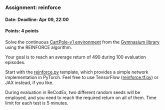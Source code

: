 ### Assignment: reinforce
#### Date: Deadline: Apr 09, 22:00
#### Points: 4 points

Solve the continuous [CartPole-v1 environment](https://gymnasium.farama.org/environments/classic_control/cart_pole/)
from the [Gymnasium library](https://gymnasium.farama.org/) using the REINFORCE
algorithm.

Your goal is to reach an average return of 490 during 100 evaluation episodes.

Start with the [reinforce.py](https://github.com/ufal/npfl139/tree/past-2324/labs/06/reinforce.py)
template, which provides a simple network implementation in PyTorch. Feel free
to use TensorFlow ([reinforce.tf.py](https://github.com/ufal/npfl139/tree/past-2324/labs/06/reinforce.tf.py))
or JAX instead, if you like.

During evaluation in ReCodEx, two different random seeds will be employed, and
you need to reach the required return on all of them. Time limit for each test
is 5 minutes.

